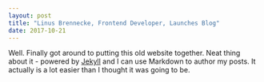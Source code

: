 ```yaml
---
layout: post
title: "Linus Brennecke, Frontend Developer, Launches Blog"
date: 2017-10-21
---
```


Well. Finally got around to putting this old website together. Neat thing about it - powered by [Jekyll](http://jekyllrb.com) and I can use Markdown to author my posts. It actually is a lot easier than I thought it was going to be.
